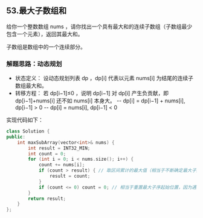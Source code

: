 ## 53.最大子数组和

给你一个整数数组 nums ，请你找出一个具有最大和的连续子数组（子数组最少包含一个元素），返回其最大和。

子数组是数组中的一个连续部分。

### 解题思路：动态规划

- 状态定义： 设动态规划列表 dp ，dp[i] 代表以元素 nums[i] 为结尾的连续子数组最大和。
- 转移方程： 若 dp[i−1]≤0 ，说明 dp[i−1] 对 dp[i] 产生负贡献，即 dp[i−1]+nums[i] 还不如 nums[i] 本身大。
-- dp[i] = dp[i−1] + nums[i], dp[i−1] > 0
-- dp[i] = nums[i], dp[i−1] < 0

实现代码如下：

```c++
class Solution {
public:
    int maxSubArray(vector<int>& nums) {
        int result = INT32_MIN;
        int count = 0;
        for (int i = 0; i < nums.size(); i++) {
            count += nums[i];
            if (count > result) { // 取区间累计的最大值（相当于不断确定最大子序终止位置）
                result = count;
            }
            if (count <= 0) count = 0; // 相当于重置最大子序起始位置，因为遇到负数一定是拉低总和
        }
        return result;
    }
};
```
